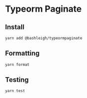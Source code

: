 Typeorm Paginate
===

## Install
```bash
yarn add @bashleigh/typeormpaginate
```

## Formatting
```bash
yarn format
```

## Testing
```bash
yarn test
```
